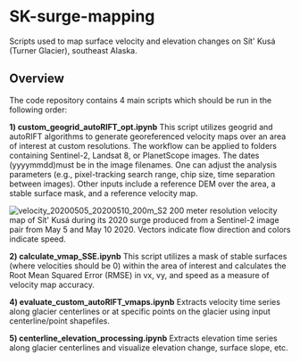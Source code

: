 # SK-surge-mapping
Scripts used to map surface velocity and elevation changes on Sít' Kusá (Turner Glacier), southeast Alaska. 

## Overview
The code repository contains 4 main scripts which should be run in the following order:

**1) custom_geogrid_autoRIFT_opt.ipynb**
This script utilizes geogrid and autoRIFT algorithms to generate georeferenced velocity maps over an area of interest at custom resolutions. The workflow can be applied to folders containing Sentinel-2, Landsat 8, or PlanetScope images. The dates (yyyymmdd)must be in the image filenames. One can adjust the analysis parameters (e.g., pixel-tracking search range, chip size, time separation between images). Other inputs include a reference DEM over the area, a stable surface mask, and a reference velocity map.

![velocity_20200505_20200510_200m_S2](https://github.com/julialiu18/SK-surge-mapping/assets/48999537/8a1748c1-573f-4a30-9618-e7e95c424004)
200 meter resolution velocity map of Sít' Kusá during its 2020 surge produced from a Sentinel-2 image pair from May 5 and May 10 2020. Vectors indicate flow direction and colors indicate speed.


**2) calculate_vmap_SSE.ipynb**
This script utilizes a mask of stable surfaces (where velocities should be 0) within the area of interest and calculates the Root Mean Squared Error (RMSE) in vx, vy, and speed as a measure of velocity map accuracy.

**4) evaluate_custom_autoRIFT_vmaps.ipynb**
Extracts velocity time series along glacier centerlines or at specific points on the glacier using input centerline/point shapefiles. 


**5) centerline_elevation_processing.ipynb**
Extracts elevation time series along glacier centerlines and visualize elevation change, surface slope, etc.
